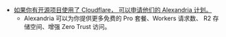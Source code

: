 - [如果你有开源项目使用了 Cloudflare， 可以申请他们的 Alexandria 计划。](https://x.com/ccbikai/status/1842419953661509816)
	- Alexandria 可以为你提供更多免费的 Pro 套餐、Workers 请求数、 R2 存储空间、增强 Zero Trust 访问。